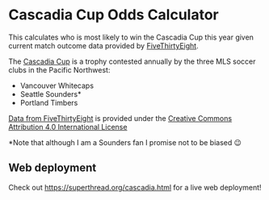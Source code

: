 # Cascadia Cup Odds Calculator
This calculates who is most likely to win the Cascadia Cup this year given current match outcome data provided by [FiveThirtyEight](https://fivethirtyeight.com).

The [Cascadia Cup](https://en.wikipedia.org/wiki/Cascadia_Cup) is a trophy contested annually by the three MLS soccer clubs in the Pacific Northwest:
* Vancouver Whitecaps
* Seattle Sounders*
* Portland Timbers

[Data from FiveThirtyEight](https://projects.fivethirtyeight.com/soccer-api/club/spi_matches.csv) is provided under the [Creative Commons Attribution 4.0 International License](https://creativecommons.org/licenses/by/4.0/)

*Note that although I am a Sounders fan I promise not to be biased :wink:

## Web deployment
Check out https://superthread.org/cascadia.html for a live web deployment!